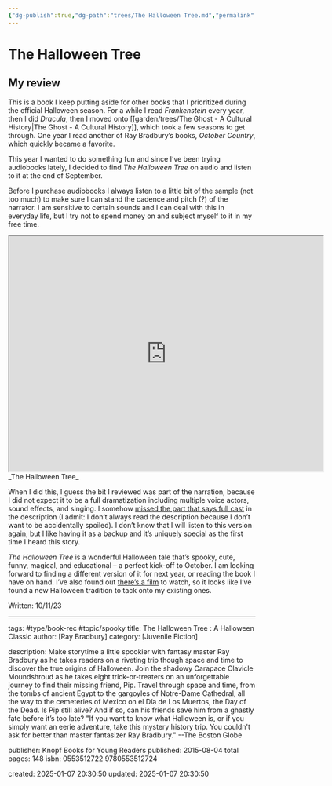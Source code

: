 ```yaml
---
{"dg-publish":true,"dg-path":"trees/The Halloween Tree.md","permalink":"/trees/the-halloween-tree/","created":"2024-12-14T13:19:49.393-05:00","updated":"2025-02-01T00:43:38.081-05:00"}
---
```




# The Halloween Tree

## My review

This is a book I keep putting aside for other books that I prioritized during the official Halloween season. For a while I read _Frankenstein_ every year, then I did _Dracula_, then I moved onto [[garden/trees/The Ghost - A Cultural History\|The Ghost - A Cultural History]], which took a few seasons to get through. One year I read another of Ray Bradbury’s books, _October Country_, which quickly became a favorite.

This year I wanted to do something fun and since I’ve been trying audiobooks lately, I decided to find _The Halloween Tree_ on audio and listen to it at the end of September.

Before I purchase audiobooks I always listen to a little bit of the sample (not too much) to make sure I can stand the cadence and pitch (?) of the narrator. I am sensitive to certain sounds and I can deal with this in everyday life, but I try not to spend money on and subject myself to it in my free time.
<iframe src="https://drive.google.com/file/d/1xi3wL36lEMVcaqoxQ6GgLrWmdr_wLeqq/preview" width="640" height="480" allow="autoplay"></iframe>
_The Halloween Tree_

When I did this, I guess the bit I reviewed was part of the narration, because I did not expect it to be a full dramatization including multiple voice actors, sound effects, and singing. I somehow [missed the part that says full cast](https://play.google.com/store/audiobooks/details?id=AQAAAADJqRipwM) in the description (I admit: I don’t always read the description because I don’t want to be accidentally spoiled). I don’t know that I will listen to this version again, but I like having it as a backup and it’s uniquely special as the first time I heard this story.

_The Halloween Tree_ is a wonderful Halloween tale that’s spooky, cute, funny, magical, and educational – a perfect kick-off to October. I am looking forward to finding a different version of it for next year, or reading the book I have on hand. I’ve also found out [there’s a film](https://www.imdb.com/title/tt0191173/) to watch, so it looks like I’ve found a new Halloween tradition to tack onto my existing ones.

Written: 10/11/23

---
tags: #type/book-rec #topic/spooky 
title: The Halloween Tree : A Halloween Classic
author: [Ray Bradbury]
category: [Juvenile Fiction]

description: Make storytime a little spookier with fantasy master Ray Bradbury as he takes readers on a riveting trip though space and time to discover the true origins of Halloween. Join the shadowy Carapace Clavicle Moundshroud as he takes eight trick-or-treaters on an unforgettable journey to find their missing friend, Pip. Travel through space and time, from the tombs of ancient Egypt to the gargoyles of Notre-Dame Cathedral, all the way to the cemeteries of Mexico on el Día de Los Muertos, the Day of the Dead. Is Pip still alive? And if so, can his friends save him from a ghastly fate before it’s too late? "If you want to know what Halloween is, or if you simply want an eerie adventure, take this mystery history trip. You couldn't ask for better than master fantasizer Ray Bradbury." --The Boston Globe

publisher: Knopf Books for Young Readers
published: 2015-08-04
total pages: 148
isbn: 0553512722 9780553512724


created: 2025-01-07 20:30:50
updated: 2025-01-07 20:30:50